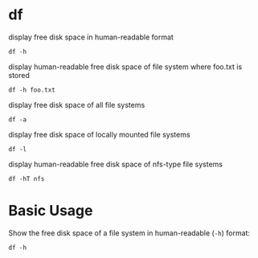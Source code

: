 # df

display free disk space in human-readable format

    df -h


display human-readable free disk space of file system where foo.txt is stored

    df -h foo.txt


display free disk space of all file systems

    df -a


display free disk space of locally mounted file systems

    df -l


display human-readable free disk space of nfs-type file systems

    df -hT nfs



# Basic Usage

Show the free disk space of a file system in human-readable (`-h`) format:

    df -h


